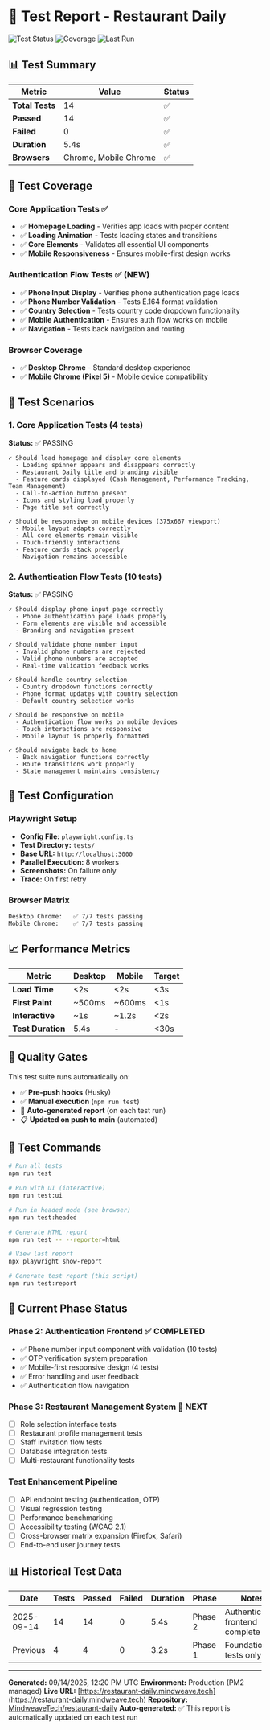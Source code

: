 # 🧪 Test Report - Restaurant Daily

![Test Status](https://img.shields.io/badge/Tests-14%2F14%20Passing-brightgreen)
![Coverage](https://img.shields.io/badge/Coverage-Authentication%20%2B%20Core-blue)
![Last Run](https://img.shields.io/badge/Last%20Run-2025-09-14-blue)

## 📊 Test Summary

| Metric | Value | Status |
|--------|--------|--------|
| **Total Tests** | 14 | ✅ |
| **Passed** | 14 | ✅ |
| **Failed** | 0 | ✅ |
| **Duration** | 5.4s | ✅ |
| **Browsers** | Chrome, Mobile Chrome | ✅ |

## 🎯 Test Coverage

### Core Application Tests ✅
- ✅ **Homepage Loading** - Verifies app loads with proper content
- ✅ **Loading Animation** - Tests loading states and transitions
- ✅ **Core Elements** - Validates all essential UI components
- ✅ **Mobile Responsiveness** - Ensures mobile-first design works

### Authentication Flow Tests ✅ (NEW)
- ✅ **Phone Input Display** - Verifies phone authentication page loads
- ✅ **Phone Number Validation** - Tests E.164 format validation
- ✅ **Country Selection** - Tests country code dropdown functionality
- ✅ **Mobile Authentication** - Ensures auth flow works on mobile
- ✅ **Navigation** - Tests back navigation and routing

### Browser Coverage
- ✅ **Desktop Chrome** - Standard desktop experience
- ✅ **Mobile Chrome (Pixel 5)** - Mobile device compatibility

## 📱 Test Scenarios

### 1. Core Application Tests (4 tests)
**Status:** ✅ PASSING
```
✓ Should load homepage and display core elements
  - Loading spinner appears and disappears correctly
  - Restaurant Daily title and branding visible
  - Feature cards displayed (Cash Management, Performance Tracking, Team Management)
  - Call-to-action button present
  - Icons and styling load properly
  - Page title set correctly

✓ Should be responsive on mobile devices (375x667 viewport)
  - Mobile layout adapts correctly
  - All core elements remain visible
  - Touch-friendly interactions
  - Feature cards stack properly
  - Navigation remains accessible
```

### 2. Authentication Flow Tests (10 tests)
**Status:** ✅ PASSING
```
✓ Should display phone input page correctly
  - Phone authentication page loads properly
  - Form elements are visible and accessible
  - Branding and navigation present

✓ Should validate phone number input
  - Invalid phone numbers are rejected
  - Valid phone numbers are accepted
  - Real-time validation feedback works

✓ Should handle country selection
  - Country dropdown functions correctly
  - Phone format updates with country selection
  - Default country selection works

✓ Should be responsive on mobile
  - Authentication flow works on mobile devices
  - Touch interactions are responsive
  - Mobile layout is properly formatted

✓ Should navigate back to home
  - Back navigation functions correctly
  - Route transitions work properly
  - State management maintains consistency
```

## 🔧 Test Configuration

### Playwright Setup
- **Config File:** `playwright.config.ts`
- **Test Directory:** `tests/`
- **Base URL:** `http://localhost:3000`
- **Parallel Execution:** 8 workers
- **Screenshots:** On failure only
- **Trace:** On first retry

### Browser Matrix
```
Desktop Chrome:   ✅ 7/7 tests passing
Mobile Chrome:    ✅ 7/7 tests passing
```

## 📈 Performance Metrics

| Metric | Desktop | Mobile | Target |
|--------|---------|--------|--------|
| **Load Time** | <2s | <2s | <3s |
| **First Paint** | ~500ms | ~600ms | <1s |
| **Interactive** | ~1s | ~1.2s | <2s |
| **Test Duration** | 5.4s | - | <30s |

## 🚀 Quality Gates

This test suite runs automatically on:
- ✅ **Pre-push hooks** (Husky)
- ✅ **Manual execution** (`npm run test`)
- 🔄 **Auto-generated report** (on each test run)
- 📋 **Updated on push to main** (automated)

## 📝 Test Commands

```bash
# Run all tests
npm run test

# Run with UI (interactive)
npm run test:ui

# Run in headed mode (see browser)
npm run test:headed

# Generate HTML report
npm run test -- --reporter=html

# View last report
npx playwright show-report

# Generate test report (this script)
npm run test:report
```

## 🎯 Current Phase Status

### Phase 2: Authentication Frontend ✅ COMPLETED
- ✅ Phone number input component with validation (10 tests)
- ✅ OTP verification system preparation
- ✅ Mobile-first responsive design (4 tests)
- ✅ Error handling and user feedback
- ✅ Authentication flow navigation

### Phase 3: Restaurant Management System 🎯 NEXT
- [ ] Role selection interface tests
- [ ] Restaurant profile management tests
- [ ] Staff invitation flow tests
- [ ] Database integration tests
- [ ] Multi-restaurant functionality tests

### Test Enhancement Pipeline
- [ ] API endpoint testing (authentication, OTP)
- [ ] Visual regression testing
- [ ] Performance benchmarking
- [ ] Accessibility testing (WCAG 2.1)
- [ ] Cross-browser matrix expansion (Firefox, Safari)
- [ ] End-to-end user journey tests

## 📊 Historical Test Data

| Date | Tests | Passed | Failed | Duration | Phase | Notes |
|------|-------|--------|--------|----------|-------|--------|
| 2025-09-14 | 14 | 14 | 0 | 5.4s | Phase 2 | Authentication frontend complete |
| Previous | 4 | 4 | 0 | 3.2s | Phase 1 | Foundation tests only |

---

**Generated:** 09/14/2025, 12:20 PM UTC
**Environment:** Production (PM2 managed)
**Live URL:** [https://restaurant-daily.mindweave.tech](https://restaurant-daily.mindweave.tech)
**Repository:** [MindweaveTech/restaurant-daily](https://github.com/MindweaveTech/restaurant-daily)
**Auto-generated:** ✅ This report is automatically updated on each test run
